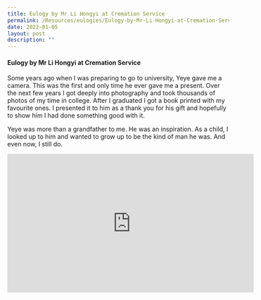 ```yaml
---
title: Eulogy by Mr Li Hongyi at Cremation Service
permalink: /Resources/eulogies/Eulogy-by-Mr-Li-Hongyi-at-Cremation-Service
date: 2022-01-05
layout: post
description: ""
---
```

#### Eulogy by Mr Li Hongyi at Cremation Service

Some years ago when I was preparing to go to university, Yeye gave me a camera. This was the first and only time he ever gave me a present. Over the next few years I got deeply into photography and took thousands of photos of my time in college. After I graduated I got a book printed with my favourite ones. I presented it to him as a thank you for his gift and hopefully to show him I had done something good with it.

Yeye was more than a grandfather to me. He was an inspiration. As a child, I looked up to him and wanted to grow up to be the kind of man he was. And even now, I still do.

<iframe width="560" height="315" src="https://www.youtube.com/embed/a_OwafESoIs" title="YouTube video player" frameborder="0" allow="accelerometer; autoplay; clipboard-write; encrypted-media; gyroscope; picture-in-picture" allowfullscreen></iframe>
